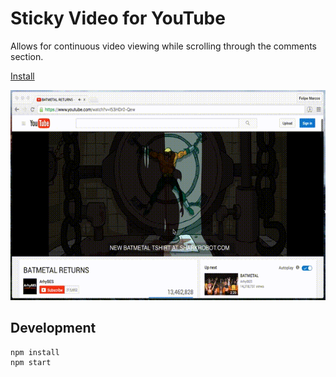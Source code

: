 # Sticky Video for YouTube

Allows for continuous video viewing while scrolling through the comments section.

[Install](http://chrome.google.com/webstore/detail/nbepmleipmhgbnpklhlkkbgmobdeephp)

![📹](usage.gif)

## Development

```shell
npm install
npm start
```
